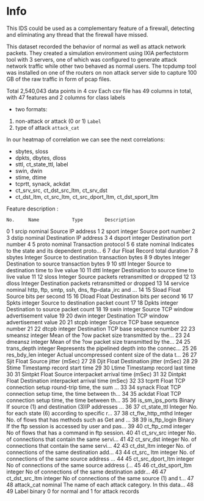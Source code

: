 # Info

This IDS could be used as a complementary feature of a firewall, detecting and eliminating any thread that the firewall have missed.

This dataset recorded the behavior of normal as well as attack network packets. They created a simulation environment using IXIA perfectstorm tool with 3 servers, one of which was configured to generate attack network traffic while other two behaved as normal users. The tcpdump tool was installed on one of the routers on non attack server side to capture 100 GB of the raw traffic in form of pcap files.


Total 2,540,043 data points  in 4 csv
Each csv file has 49 columns in total, 
with 47 features and 2 columns for class labels

 - two formats:
 1. non-attack or attack (0 or 1) `Label`
 2. type of attack `attack_cat`


In our heatmap of correlation we can see the next correlations:
- sbytes, sloss
- dpkts, dbytes, dloss
- sttl, ct_state_ttl, label
- swin, dwin
- stime, dtime
- tcprtt, synack, ackdat
- ct_srv_src, ct_dst_src_ltm, ct_srv_dst
- ct_dst_ltm, ct_src_ltm, ct_src_dport_ltm, ct_dst_sport_ltm



Feature description :

 	No.     Name 	        Type 	    Description
0 	1 	    srcip 	        nominal 	Source IP address
1 	2 	    sport 	        integer 	Source port number
2 	3 	    dstip 	        nominal 	Destination IP address
3 	4 	    dsport 	        integer 	Destination port number
4 	5 	    proto 	        nominal 	Transaction protocol
5 	6 	    state 	        nominal 	Indicates to the state and its dependent proto...
6 	7 	    dur 	        Float 	    Record total duration
7 	8 	    sbytes 	        Integer 	Source to destination transaction bytes
8 	9 	    dbytes 	        Integer 	Destination to source transaction bytes
9 	10 	    sttl 	        Integer 	Source to destination time to live value
10 	11 	    dttl 	        Integer 	Destination to source time to live value
11 	12 	    sloss 	        Integer 	Source packets retransmitted or dropped
12 	13 	    dloss 	        Integer 	Destination packets retransmitted or dropped
13 	14 	    service         nominal 	http, ftp, smtp, ssh, dns, ftp-data ,irc and ...
14 	15 	    Sload 	        Float 	    Source bits per second
15 	16 	    Dload 	        Float 	    Destination bits per second
16 	17 	    Spkts 	        integer 	Source to destination packet count
17 	18 	    Dpkts 	        integer 	Destination to source packet count
18 	19 	    swin 	        integer 	Source TCP window advertisement value
19 	20 	    dwin 	        integer 	Destination TCP window advertisement value
20 	21 	    stcpb 	        integer 	Source TCP base sequence number
21 	22 	    dtcpb 	        integer 	Destination TCP base sequence number
22 	23 	    smeansz         integer 	Mean of the ?ow packet size transmitted by the...
23 	24 	    dmeansz         integer 	Mean of the ?ow packet size transmitted by the...
24 	25 	    trans_depth     integer     Represents the pipelined depth into the connec...
25 	26 	    res_bdy_len     integer     Actual uncompressed content size of the data t...
26 	27 	    Sjit 	        Float 	    Source jitter (mSec)
27 	28 	    Djit 	        Float 	    Destination jitter (mSec)
28 	29 	    Stime 	        Timestamp 	record start time
29 	30 	    Ltime 	        Timestamp 	record last time
30 	31 	    Sintpkt 	    Float 	    Source interpacket arrival time (mSec)
31 	32 	    Dintpkt 	    Float 	    Destination interpacket arrival time (mSec)
32 	33 	    tcprtt 	        Float 	    TCP connection setup round-trip time, the sum ...
33 	34 	    synack 	        Float 	    TCP connection setup time, the time between th...
34 	35 	    ackdat 	        Float 	    TCP connection setup time, the time between th...
35 	36 	    is_sm_ips_ports Binary 	    If source (1) and destination (3)IP addresses ...
36 	37 	    ct_state_ttl 	Integer 	No. for each state (6) according to specific r...
37 	38 	    ct_flw_http_mthd Integer 	No. of flows that has methods such as Get and ...
38 	39 	    is_ftp_login 	Binary 	    If the ftp session is accessed by user and pas...
39 	40 	    ct_ftp_cmd 	    integer 	No of flows that has a command in ftp session.
40 	41 	    ct_srv_src 	    integer 	No. of connections that contain the same servi...
41 	42 	    ct_srv_dst 	    integer 	No. of connections that contain the same servi...
42 	43 	    ct_dst_ltm 	    integer 	No. of connections of the same destination add...
43 	44 	    ct_src_ ltm 	integer 	No. of connections of the same source address ...
44 	45 	    ct_src_dport_ltm integer 	No of connections of the same source address (...
45 	46 	    ct_dst_sport_ltm integer 	No of connections of the same destination addr...
46 	47 	    ct_dst_src_ltm 	integer 	No of connections of the same source (1) and t...
47 	48 	    attack_cat 	    nominal 	The name of each attack category. In this data...
48 	49 	    Label 	        binary 	    0 for normal and 1 for attack records